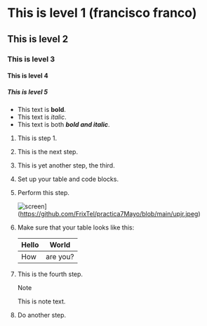 # This is level 1 (francisco franco)
## This is level 2
### This is level 3
#### This is level 4
##### This is level 5


 *  This text is **bold**.
 *  This text is *italic*.
  * This text is both ***bold and italic***.
1. This is step 1.
1. This is the next step.
1. This is yet another step, the third.
1. Set up your table and code blocks.
1. Perform this step.

   ![screen]([)](https://github.com/FrixTel/practica7Mayo/blob/main/upjr.jpeg)

1. Make sure that your table looks like this:

   | Hello | World |
   |---|---|
   | How | are you? |

1. This is the fourth step.

   >[!NOTE]
   >
   >This is note text.

1. Do another step.
